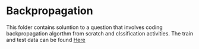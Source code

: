 # Backpropagation
This folder contains soluntion to a question that involves coding  backpropagation algorthm from  scratch and clssification activities. 
The train and test data can be found [Here](https://drive.google.com/drive/folders/1kvoKL1VwCIZm-xWLad8r-81wb7TrGI4o?usp=sharing)
